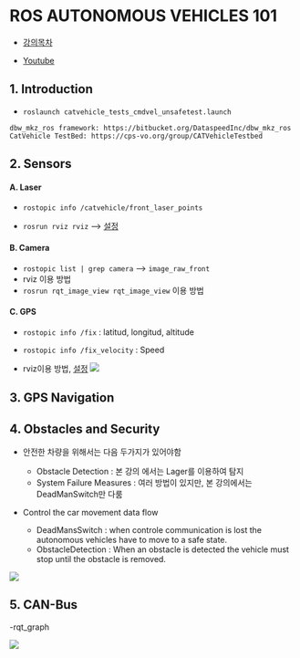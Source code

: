 # ROS AUTONOMOUS VEHICLES 101

- [강의목차](https://www.robotigniteacademy.com/en/course/ros-autonomousvehicles-101/details/)

- [Youtube](https://www.youtube.com/watch?v=jbimBoI42AM)


## 1. Introduction

- `roslaunch catvehicle_tests_cmdvel_unsafetest.launch`

```
dbw_mkz_ros framework: https://bitbucket.org/DataspeedInc/dbw_mkz_ros
CatVehicle TestBed: https://cps-vo.org/group/CATVehicleTestbed
```
## 2. Sensors



#### A. Laser

- `rostopic info /catvehicle/front_laser_points`

- `rosrun rviz rviz` --> [설정](https://youtu.be/jbimBoI42AM?t=5m21s)

#### B. Camera

- `rostopic list | grep camera` --> `image_raw_front`
- rviz 이용 방법
- `rosrun rqt_image_view rqt_image_view` 이용 방법

#### C. GPS

- `rostopic info /fix` : latitud, longitud, altitude
- `rostopic info /fix_velocity` : Speed

- rviz이용 방법, [설정](https://youtu.be/jbimBoI42AM?t=11m19s)
![](https://i.imgur.com/0EqSHRW.png)



## 3. GPS Navigation




## 4. Obstacles and Security

- 안전한 차량을 위해서는 다음 두가지가 있어야함 
    - Obstacle Detection : 본 강의 에서는 Lager를 이용하여 탐지 
    - System Failure Measures : 여러 방법이 있지만, 본 강의에서는 DeadManSwitch만 다룸

- Control the car movement data flow
    - DeadMansSwitch : when controle communication is lost the autonomous vehicles have to move to a safe state. 
    - ObstacleDetection : When an obstacle is detected the vehicle must stop until the obstacle is removed. 
    
    
![](https://i.imgur.com/HbebYRz.png)
    
## 5. CAN-Bus

-rqt_graph

![](https://i.imgur.com/2i0T8OA.png)